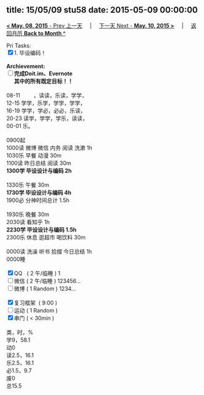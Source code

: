 title: 15/05/09 stu58
date: 2015-05-09 00:00:00
---
[**< May. 08, 2015** - Prev 上一天](/lifelogs/2015/05/d08.html) &nbsp; &nbsp; | &nbsp; &nbsp; [下一天 Next - **May. 10, 2015 >**](/lifelogs/2015/05/d10.html) &nbsp; &nbsp; |  &nbsp; &nbsp; [返回月历 **Back to Month ^**](/lifelogs/2015/05/index.html)
<br/><div>Pri Tasks:<br clear="none"/><input type="checkbox" checked="true" />1. 毕设编码！</div><div><br clear="none"/></div><div><strong>Archievement:</strong></div><div><strong><input type="checkbox" />完成Doit.im、</strong><strong>Evernote</strong></div><div><strong>      其中的</strong><strong>所有</strong><strong>既定目标！！</strong></div><div><div><br clear="none"/></div>08-11         ，读读，乐读，学学，<br clear="none"/>12-15 学学，乐学，学学，学学，<br clear="none"/>16-19 学学，学必，必必，乐读，<br clear="none"/></div><div>20-23 读学，学学，学乐，读读，</div><div>00-01 乐。<div><br clear="none"/></div>0900起<br clear="none"/>1000读 微博 微信 内务 阅读 洗漱 1h</div><div>1030乐 早餐 动漫 30m</div><div>1100读 昨日总结 阅读 30m</div><div><strong>1300学 </strong><strong>毕设设计与编码</strong><strong> 2h</strong></div><div><div><br clear="none"/></div>1330乐 午餐 30m</div><div><strong>1730学 </strong><strong>毕设设计与编码</strong><strong> 4h</strong></div><div><div>1900必 分神时间总计 1.5h</div><div><br clear="none"/></div>1930乐 晚餐 30m</div><div>2030读 看知乎 1h<br clear="none"/><strong>2230学 </strong><strong>毕设设计与编码</strong><strong> 1.5h</strong></div><div><div>2300乐 休息 逛超市 喝饮料 30m </div><div><br clear="none"/></div>0000读 洗澡 听书 拾掇 今日总结 1h<br clear="none"/></div><div>0000睡</div><div><br clear="none"/></div><div><input type="checkbox" checked="true" />QQ   ( 2 午/临睡 ) 1<br clear="none"/><input type="checkbox" />微信 ( 2 午/临睡 ) 123456…</div><div><input type="checkbox" />微博 ( 1 Random ) 1234…</div><div><br clear="none"/></div><div><input type="checkbox" checked="true" />复习框架  ( 9:00 ) <br clear="none"/></div><div><input type="checkbox" />运动 ( 1 Random ) </div><div><input type="checkbox" checked="true" />串门 ( < 30min ) </div><div><div><br clear="none"/></div>类，时，%<br clear="none"/>学9，58.1<br clear="none"/>动0<br clear="none"/>读2.5，16.1<br clear="none"/>乐2.5，16.1<br clear="none"/>必1.5，9.7<br clear="none"/>废0<br clear="none"/>总15.5</div>